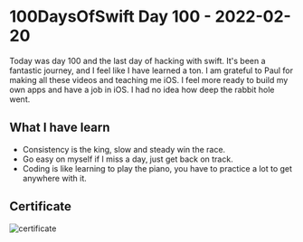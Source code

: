 # 100DaysOfSwift Day 100 - 2022-02-20

Today was day 100 and the last day of hacking with swift. It's been a fantastic journey, and I feel like I have learned a ton. I am grateful to Paul for making all these videos and teaching me iOS. I feel more ready to build my own apps and have a job in iOS. I had no idea how deep the rabbit hole went.

## What I have learn

- Consistency is the king, slow and steady win the race.
- Go easy on myself if I miss a day, just get back on track.
- Coding is like learning to play the piano, you have to practice a lot to get anywhere with it.

## Certificate

![certificate](https://user-images.githubusercontent.com/9620015/154856646-715ce608-eca5-44cb-ab95-f332aa00a170.jpg)
